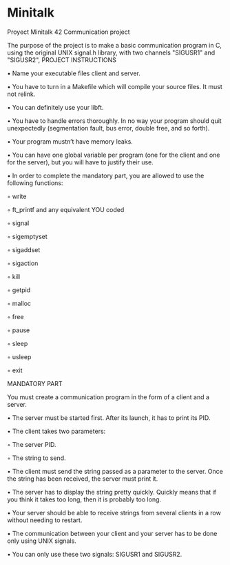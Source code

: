 # Minitalk
Proyect Minitalk 42
Communication project

The purpose of the project is to make a basic communication program in C, using the original UNIX signal.h library, with two channels "SIGUSR1" and "SIGUSR2", 
PROJECT INSTRUCTIONS

• Name your executable files client and server.

• You have to turn in a Makefile which will compile your source files. It must not relink.

• You can definitely use your libft.

• You have to handle errors thoroughly. In no way your program should quit unexpectedly (segmentation fault, bus error, double free, and so forth).

• Your program mustn’t have memory leaks.

• You can have one global variable per program (one for the client and one for the server), but you will have to justify their use.

• In order to complete the mandatory part, you are allowed to use the following functions:

◦ write

◦ ft_printf and any equivalent YOU coded

◦ signal

◦ sigemptyset

◦ sigaddset

◦ sigaction

◦ kill

◦ getpid

◦ malloc

◦ free

◦ pause

◦ sleep

◦ usleep

◦ exit

MANDATORY PART

You must create a communication program in the form of a client and a server.

• The server must be started first. After its launch, it has to print its PID.

• The client takes two parameters:

◦ The server PID.

◦ The string to send.

• The client must send the string passed as a parameter to the server. Once the string has been received, the server must print it.

• The server has to display the string pretty quickly. Quickly means that if you think it takes too long, then it is probably too long.

• Your server should be able to receive strings from several clients in a row without needing to restart.

• The communication between your client and your server has to be done only using UNIX signals.

• You can only use these two signals: SIGUSR1 and SIGUSR2.
